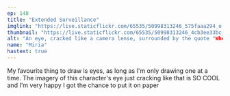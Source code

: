 ```yaml
---
ep: 148
title: "Extended Surveillance"
imglink: "https://live.staticflickr.com/65535/50998313246_575faaa294_o.jpg"
thumbnail: "https://live.staticflickr.com/65535/50998313246_4cb3ee33bc_q.jpg"
alt: "An eye, cracked like a camera lense, surrounded by the quote "When I caught a glimpse there was a crack right down the centre of his eye""
name: "Miria"
hastext: true
---
```

My favourite thing to draw is eyes, as long as I'm only drawing one at a time. The imagery of this character's eye just cracking like that is SO COOL and I'm very happy I got the chance to put it on paper